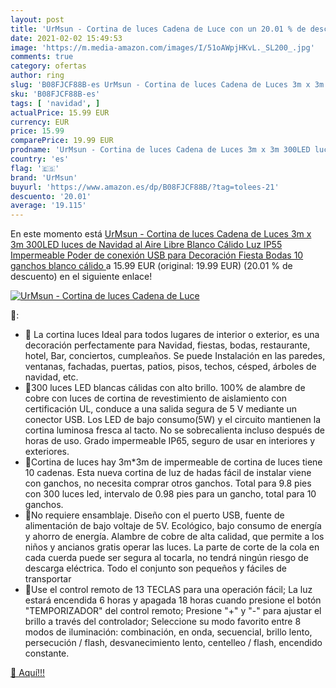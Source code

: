 ```yaml
---
layout: post
title: 'UrMsun - Cortina de luces Cadena de Luce con un 20.01 % de descuento'
date: 2021-02-02 15:49:53
image: 'https://m.media-amazon.com/images/I/51oAWpjHKvL._SL200_.jpg'
comments: true
category: ofertas
author: ring
slug: 'B08FJCF88B-es UrMsun - Cortina de luces Cadena de Luces 3m x 3m 300LED...'
sku: 'B08FJCF88B-es'
tags: [ 'navidad', ]
actualPrice: 15.99 EUR
currency: EUR
price: 15.99
comparePrice: 19.99 EUR
prodname: 'UrMsun - Cortina de luces Cadena de Luces 3m x 3m 300LED luces de Navidad al Aire Libre Blanco Cálido Luz  IP55 Impermeable  Poder de conexión USB para Decoración Fiesta  Bodas 10 ganchos  blanco cálido '
country: 'es'
flag: '🇪🇸'
brand: 'UrMsun'
buyurl: 'https://www.amazon.es/dp/B08FJCF88B/?tag=tolees-21'
descuento: '20.01'
average: '19.115'
---
```


En este momento está [UrMsun - Cortina de luces Cadena de Luces 3m x 3m 300LED luces de Navidad al Aire Libre Blanco Cálido Luz  IP55 Impermeable  Poder de conexión USB para Decoración Fiesta  Bodas 10 ganchos  blanco cálido ](https://www.amazon.es/dp/B08FJCF88B/?tag=tolees-21) a 15.99 EUR (original: 19.99 EUR) (20.01 %  de descuento) en el siguiente enlace!

[![UrMsun - Cortina de luces Cadena de Luce](https://m.media-amazon.com/images/I/51oAWpjHKvL._SL200_.jpg)](https://www.amazon.es/dp/B08FJCF88B/?tag=tolees-21)

🔎:

- 💫 La cortina luces Ideal para todos lugares de interior o exterior, es una decoración perfectamente para Navidad, fiestas, bodas, restaurante, hotel, Bar, conciertos, cumpleaños. Se puede Instalación en las paredes, ventanas, fachadas, puertas, patios, pisos, techos, césped, árboles de navidad, etc.
- 💫300 luces LED blancas cálidas con alto brillo. 100% de alambre de cobre con luces de cortina de revestimiento de aislamiento con certificación UL, conduce a una salida segura de 5 V mediante un conector USB. Los LED de bajo consumo(5W) y el circuito mantienen la cortina luminosa fresca al tacto. No se sobrecalienta incluso después de horas de uso. Grado impermeable IP65, seguro de usar en interiores y exteriores.
- 💫Cortina de luces hay 3m*3m de impermeable de cortina de luces tiene 10 cadenas. Esta nueva cortina de luz de hadas fácil de instalar viene con ganchos, no necesita comprar otros ganchos. Total para 9.8 pies con 300 luces led, intervalo de 0.98 pies para un gancho, total para 10 ganchos.
- 💫No requiere ensamblaje. Diseño con el puerto USB, fuente de alimentación de bajo voltaje de 5V. Ecológico, bajo consumo de energía y ahorro de energía. Alambre de cobre de alta calidad, que permite a los niños y ancianos gratis operar las luces. La parte de corte de la cola en cada cuerda puede ser segura al tocarla, no tendrá ningún riesgo de descarga eléctrica. Todo el conjunto son pequeños y fáciles de transportar
- 💫Use el control remoto de 13 TECLAS para una operación fácil; La luz estará encendida 6 horas y apagada 18 horas cuando presione el botón "TEMPORIZADOR" del control remoto; Presione "+" y "-" para ajustar el brillo a través del controlador; Seleccione su modo favorito entre 8 modos de iluminación: combinación, en onda, secuencial, brillo lento, persecución / flash, desvanecimiento lento, centelleo / flash, encendido constante.

[🛒 Aquí!!!](https://www.amazon.es/dp/B08FJCF88B/?tag=tolees-21)
